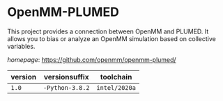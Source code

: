 # OpenMM-PLUMED

This project provides a connection between OpenMM and PLUMED. It allows you to bias or analyze an OpenMM simulation based on collective variables.

*homepage*: <https://github.com/openmm/openmm-plumed/>

version | versionsuffix | toolchain
--------|---------------|----------
``1.0`` | ``-Python-3.8.2`` | ``intel/2020a``
